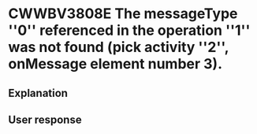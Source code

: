 # CWWBV3808E The messageType ''0'' referenced in the operation ''1'' was not found (pick activity ''2'', onMessage element number 3).

## Explanation

## User response